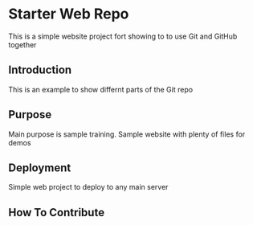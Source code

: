 # Starter Web Repo

This is a simple website project fort showing to to use Git and GitHub together

## Introduction

This is an example to show differnt parts of the Git repo

## Purpose

Main purpose is sample training. Sample website with plenty of files for demos

## Deployment

Simple web project to deploy to any main server

## How To Contribute